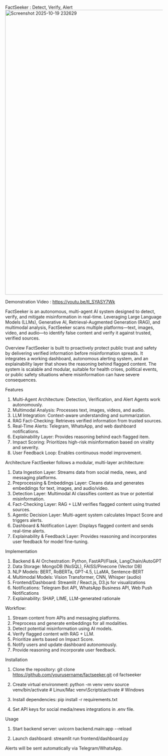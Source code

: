 FactSeeker : Detect, Verify, Alert
<img width="1361" height="907" alt="Screenshot 2025-10-19 232629" src="https://github.com/user-attachments/assets/768516e5-1f84-4baf-9eaa-4ecf85572de9" />

Demonstration Video : https://youtu.be/tI_SYASY7Wk

FactSeeker is an autonomous, multi-agent AI system designed to detect, verify, and mitigate misinformation in real-time. Leveraging Large Language Models (LLMs), Generative AI, Retrieval-Augmented Generation (RAG), and multimodal analysis, FactSeeker scans multiple platforms—text, images, video, and audio—to identify false content and verify it against trusted, verified sources.

Overview
FactSeeker is built to proactively protect public trust and safety by delivering verified information before misinformation spreads. It integrates a working dashboard, autonomous alerting system, and an explainability layer that shows the reasoning behind flagged content.
The system is scalable and modular, suitable for health crises, political events, or public safety situations where misinformation can have severe consequences.

Features
1. Multi-Agent Architecture: Detection, Verification, and Alert Agents work autonomously.
2. Multimodal Analysis: Processes text, images, videos, and audio.
3. LLM Integration: Context-aware understanding and summarization.
4. RAG Fact-Checking: Retrieves verified information from trusted sources.
5. Real-Time Alerts: Telegram, WhatsApp, and web dashboard notifications.
6. Explainability Layer: Provides reasoning behind each flagged item.
7. Impact Scoring: Prioritizes high-risk misinformation based on virality and severity.
8. User Feedback Loop: Enables continuous model improvement.

Architecture
FactSeeker follows a modular, multi-layer architecture:

1. Data Ingestion Layer: Streams data from social media, news, and messaging platforms.
2. Preprocessing & Embeddings Layer: Cleans data and generates embeddings for text, images, and audio/video.
3. Detection Layer: Multimodal AI classifies content as true or potential misinformation.
4. Fact-Checking Layer: RAG + LLM verifies flagged content using trusted sources.
5. Agentic Decision Layer: Multi-agent system calculates Impact Score and triggers alerts.
6. Dashboard & Notification Layer: Displays flagged content and sends real-time alerts.
7. Explainability & Feedback Layer: Provides reasoning and incorporates user feedback for model fine-tuning.

Implementation

1. Backend & AI Orchestration: Python, FastAPI/Flask, LangChain/AutoGPT
2. Data Storage: MongoDB (NoSQL), FAISS/Pinecone (Vector DB)
3. NLP Models: BERT, RoBERTa, GPT-4.5, LLaMA, Sentence-BERT
4. Multimodal Models: Vision Transformer, CNN, Whisper (audio)
5. Frontend/Dashboard: Streamlit / React.js, D3.js for visualizations
6. Notifications: Telegram Bot API, WhatsApp Business API, Web Push Notifications
7. Explainability: SHAP, LIME, LLM-generated rationale

Workflow:
1. Stream content from APIs and messaging platforms.
2. Preprocess and generate embeddings for all modalities.
3. Detect potential misinformation using AI models.
4. Verify flagged content with RAG + LLM.
5. Prioritize alerts based on Impact Score.
6. Notify users and update dashboard autonomously.
7. Provide reasoning and incorporate user feedback.

Installation

1. Clone the repository:
git clone https://github.com/yourusername/factseeker.git
cd factseeker

2. Create virtual environment:
python -m venv venv
source venv/bin/activate  # Linux/Mac
venv\Scripts\activate     # Windows

3. Install dependencies:
pip install -r requirements.txt

4. Set API keys for social media/news integrations in .env file.

Usage
1. Start backend server:
uvicorn backend.main:app --reload

2. Launch dashboard:
streamlit run frontend/dashboard.py

Alerts will be sent automatically via Telegram/WhatsApp.
